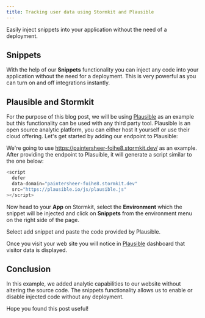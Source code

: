 ```yaml
---
title: Tracking user data using Stormkit and Plausible
---
```


Easily inject snippets into your application without the need of a deployment.

<!--more-->

## Snippets

With the help of our **Snippets** functionality you can inject any code into your application without the need
for a deployment. This is very powerful as you can turn on and off integrations instantly.

## Plausible and Stormkit

For the purpose of this blog post, we will be using [Plausible](https://plausible.io) as an example but this
functionality can be used with any third party tool. Plausible is an open source analytic platform, you can either host it yourself or use their cloud offering. Let's get started by adding our endpoint to Plausible:

<sk-article-image 
    src="blog/analytics/plausible-setup.png" 
    alt="Plausible" 
    class="bg-plausible-safe mt-8">
</sk-article-image>

We're going to use https://paintersheer-foihe8.stormkit.dev/ as an example.
After providing the endpoint to Plasuible, it will generate a script similar to the one below:

```javascript
<script
  defer
  data-domain="paintersheer-foihe8.stormkit.dev"
  src="https://plausible.io/js/plausible.js"
></script>
```

Now head to your **App** on Stormkit, select the **Environment** which the snippet will be injected and click on **Snippets** from the environment menu on the right side of the page.

<sk-article-image src="blog/analytics/snippet-overall.png" alt="Snippets" class="bg-blue-50 mt-8"></sk-article-image>

Select add snippet and paste the code provided by Plausible.

<sk-article-image src="blog/analytics/add-snippet.png" alt="Add snippet" class="bg-blue-50 mt-8"></sk-article-image>

Once you visit your web site you will notice in [Plausible](https://plausible.io) dashboard that visitor data is displayed.

## Conclusion

In this example, we added analytic capabilities to our website without altering the source code. The snippets functionality allows us to enable or disable injected code without any deployment.

Hope you found this post useful!
